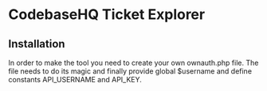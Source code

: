 CodebaseHQ Ticket Explorer================================Installation------------In order to make the tool you need to create your own ownauth.php file.The file needs to do its magic and finally provide global $username and define constants API_USERNAME and API_KEY.